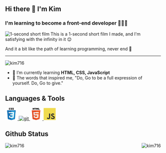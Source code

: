 ## Hi there 👋 I'm Kim 

### I'm learning to become a front-end developer 👩🏻‍💻

![1-second short film](https://user-images.githubusercontent.com/115907665/203746056-f5f172c2-aaa3-40f1-b049-78ce9acb583b.gif)
This is a 1-second short film I made, and I'm satisfying with the infinity in it 😌

And it a bit like the path of learning programming, never end 🌱

---

<p align="left"> <img src="https://komarev.com/ghpvc/?username=kim716&label=Profile%20views&color=0e75b6&style=flat" alt="kim716" /> </p>

- 🧠 I’m currently learning **HTML, CSS, JavaScript**
- 📝 The words that inspired me, "Do, Go to be a full expression of yourself. Do, Go to give."

## Languages & Tools
<p align="left"> <a href="https://www.w3schools.com/css/" target="_blank" rel="noreferrer"> <img src="https://raw.githubusercontent.com/devicons/devicon/master/icons/css3/css3-original-wordmark.svg" alt="css3" width="40" height="40"/> </a> <a href="https://git-scm.com/" target="_blank" rel="noreferrer"> <img src="https://www.vectorlogo.zone/logos/git-scm/git-scm-icon.svg" alt="git" width="40" height="40"/> </a> <a href="https://www.w3.org/html/" target="_blank" rel="noreferrer"> <img src="https://raw.githubusercontent.com/devicons/devicon/master/icons/html5/html5-original-wordmark.svg" alt="html5" width="40" height="40"/> </a> <a href="https://developer.mozilla.org/en-US/docs/Web/JavaScript" target="_blank" rel="noreferrer"> <img src="https://raw.githubusercontent.com/devicons/devicon/master/icons/javascript/javascript-original.svg" alt="javascript" width="40" height="40"/> </a> </p>

## Github Status
<p><img height="180" align="right" src="https://github-readme-stats.vercel.app/api/top-langs?username=kim716&show_icons=true&theme=gruvbox&locale=en&layout=compact" alt="kim716" /></p>

<p>&nbsp;<img height="180" align="left" src="https://github-readme-stats.vercel.app/api?username=kim716&show_icons=true&theme=gruvbox&locale=en" alt="kim716" /></p>

